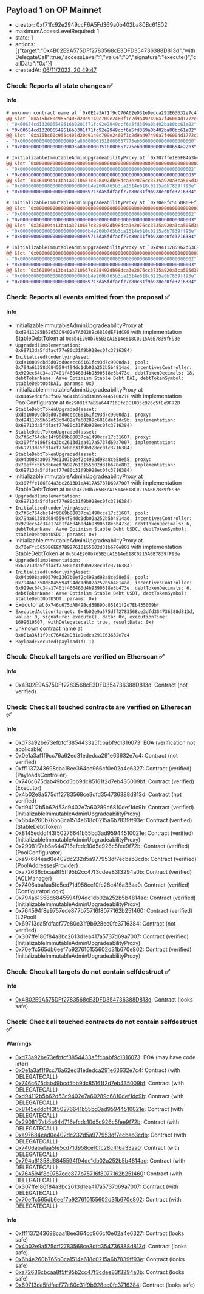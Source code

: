## Payload 1 on OP Mainnet

- creator: 0xf71fc92e2949ccF6A5Fd369a0b402ba80Bc61E02
- maximumAccessLevelRequired: 1
- state: 1
- actions: [{"target":"0x4B02E9A575DFf2783568cE3DFD354736388D813d","withDelegateCall":true,"accessLevel":1,"value":"0","signature":"execute()","callData":"0x"}]
- createdAt: [06/11/2023, 20:49:47](https://explorer.optimism.io/tx/0x085e2cdc701ca683bd9d6e2ccef6cbd1e9320a5218055fc213450b87c8ae40ee)

### Check: Reports all state changes :white_check_mark:

#### Info


```diff
# unknown contract name at `0x0E1a3Af1f9cC76A62eD31eDedca291E63632e7c4`
@@ Slot `0xa15bc60c955c405d20d9149c709e2460f1c2d9a497496a7f46004d1772c3054c` @@
- "0x00654cd132006549516b0201f71fc92e2949ccf6a5fd369a0b402ba80bc61e02"
+ "0x00654cd132006549516b0301f71fc92e2949ccf6a5fd369a0b402ba80bc61e02"
@@ Slot `0xa15bc60c955c405d20d9149c709e2460f1c2d9a497496a7f46004d1772c3054d` @@
- "0x000000000000000000093a80000001518000657775eb00000000000000000000"
+ "0x000000000000000000093a80000001518000657775eb000000000000654e22b3"
```

```diff
# InitializableImmutableAdminUpgradeabilityProxy at `0x307ffe186F84a3bc2613D1eA417A5737D69A7007` with implementation StableDebtToken at `0x6b4E260b765B3cA1514e618C0215A6B7839fF93e`
@@ Slot `0x0000000000000000000000000000000000000000000000000000000000000000` @@
- "0x0000000000000000000000000000000000000000000000000000000000000002"
+ "0x0000000000000000000000000000000000000000000000000000000000000003"
@@ Slot `0x360894a13ba1a3210667c828492db98dca3e2076cc3735a920a3ca505d382bbc` @@
- "0x0000000000000000000000006b4e260b765b3ca1514e618c0215a6b7839ff93e"
+ "0x00000000000000000000000069713da5fdfacf77e80c31f9b928ec0fc3716384"
```

```diff
# InitializableImmutableAdminUpgradeabilityProxy at `0x70eFfc565DB6EEf7B927610155602d31b670e802` with implementation StableDebtToken at `0x6b4E260b765B3cA1514e618C0215A6B7839fF93e`
@@ Slot `0x0000000000000000000000000000000000000000000000000000000000000000` @@
- "0x0000000000000000000000000000000000000000000000000000000000000002"
+ "0x0000000000000000000000000000000000000000000000000000000000000003"
@@ Slot `0x360894a13ba1a3210667c828492db98dca3e2076cc3735a920a3ca505d382bbc` @@
- "0x0000000000000000000000006b4e260b765b3ca1514e618c0215a6b7839ff93e"
+ "0x00000000000000000000000069713da5fdfacf77e80c31f9b928ec0fc3716384"
```

```diff
# InitializableImmutableAdminUpgradeabilityProxy at `0xd94112B5B62d53C9402e7A60289c6810dEF1dC9B` with implementation StableDebtToken at `0x6b4E260b765B3cA1514e618C0215A6B7839fF93e`
@@ Slot `0x0000000000000000000000000000000000000000000000000000000000000000` @@
- "0x0000000000000000000000000000000000000000000000000000000000000002"
+ "0x0000000000000000000000000000000000000000000000000000000000000003"
@@ Slot `0x360894a13ba1a3210667c828492db98dca3e2076cc3735a920a3ca505d382bbc` @@
- "0x0000000000000000000000006b4e260b765b3ca1514e618c0215a6b7839ff93e"
+ "0x00000000000000000000000069713da5fdfacf77e80c31f9b928ec0fc3716384"
```


### Check: Reports all events emitted from the proposal :white_check_mark:

#### Info

- InitializableImmutableAdminUpgradeabilityProxy at `0xd94112B5B62d53C9402e7A60289c6810dEF1dC9B` with implementation StableDebtToken at `0x6b4E260b765B3cA1514e618C0215A6B7839fF93e`
- `Upgraded(implementation: 0x69713da5fdfacf77e80c31f9b928ec0fc3716384)`
- `Initialized(underlyingAsset: 0xda10009cbd5d07dd0cecc66161fc93d7c9000da1, pool: 0x794a61358d6845594f94dc1db02a252b5b4814ad, incentivesController: 0x929ec64c34a17401f460460d4b9390518e5b473e, debtTokenDecimals: 18, debtTokenName: Aave Optimism Stable Debt DAI, debtTokenSymbol: stableDebtOptDAI, params: 0x)`
- InitializableImmutableAdminUpgradeabilityProxy at `0x8145eddDf43f50276641b55bd3AD95944510021E` with implementation PoolConfigurator at `0x29081f7aB5a644716EfcDC10D5c926c5fEe9F72B`
- `StableDebtTokenUpgraded(asset: 0xda10009cbd5d07dd0cecc66161fc93d7c9000da1, proxy: 0xd94112b5b62d53c9402e7a60289c6810def1dc9b, implementation: 0x69713da5fdfacf77e80c31f9b928ec0fc3716384)`
- `StableDebtTokenUpgraded(asset: 0x7f5c764cbc14f9669b88837ca1490cca17c31607, proxy: 0x307ffe186f84a3bc2613d1ea417a5737d69a7007, implementation: 0x69713da5fdfacf77e80c31f9b928ec0fc3716384)`
- `StableDebtTokenUpgraded(asset: 0x94b008aa00579c1307b0ef2c499ad98a8ce58e58, proxy: 0x70effc565db6eef7b927610155602d31b670e802, implementation: 0x69713da5fdfacf77e80c31f9b928ec0fc3716384)`
- InitializableImmutableAdminUpgradeabilityProxy at `0x307ffe186F84a3bc2613D1eA417A5737D69A7007` with implementation StableDebtToken at `0x6b4E260b765B3cA1514e618C0215A6B7839fF93e`
- `Upgraded(implementation: 0x69713da5fdfacf77e80c31f9b928ec0fc3716384)`
- `Initialized(underlyingAsset: 0x7f5c764cbc14f9669b88837ca1490cca17c31607, pool: 0x794a61358d6845594f94dc1db02a252b5b4814ad, incentivesController: 0x929ec64c34a17401f460460d4b9390518e5b473e, debtTokenDecimals: 6, debtTokenName: Aave Optimism Stable Debt USDC, debtTokenSymbol: stableDebtOptUSDC, params: 0x)`
- InitializableImmutableAdminUpgradeabilityProxy at `0x70eFfc565DB6EEf7B927610155602d31b670e802` with implementation StableDebtToken at `0x6b4E260b765B3cA1514e618C0215A6B7839fF93e`
- `Upgraded(implementation: 0x69713da5fdfacf77e80c31f9b928ec0fc3716384)`
- `Initialized(underlyingAsset: 0x94b008aa00579c1307b0ef2c499ad98a8ce58e58, pool: 0x794a61358d6845594f94dc1db02a252b5b4814ad, incentivesController: 0x929ec64c34a17401f460460d4b9390518e5b473e, debtTokenDecimals: 6, debtTokenName: Aave Optimism Stable Debt USDT, debtTokenSymbol: stableDebtOptUSDT, params: 0x)`
- Executor at `0x746c675dAB49Bcd5BB9Dc85161f2d7Eb435009bf`
- `ExecutedAction(target: 0x4b02e9a575dff2783568ce3dfd354736388d813d, value: 0, signature: execute(), data: 0x, executionTime: 1699619507, withDelegatecall: true, resultData: 0x)`
- unknown contract name at `0x0E1a3Af1f9cC76A62eD31eDedca291E63632e7c4`
- `PayloadExecuted(payloadId: 1)`

### Check: Check all targets are verified on Etherscan :white_check_mark:

#### Info

- 0x4B02E9A575DFf2783568cE3DFD354736388D813d: Contract (not verified)

### Check: Check all touched contracts are verified on Etherscan :white_check_mark:

#### Info

- 0xd73a92be73efbfcf3854433a5fcbabf9c1316073: EOA (verification not applicable)
- 0x0e1a3af1f9cc76a62ed31ededca291e63632e7c4: Contract (not verified)
- 0xff1137243698caa18ee364cc966cf0e02a4e6327: Contract (verified) (PayloadsController)
- 0x746c675dab49bcd5bb9dc85161f2d7eb435009bf: Contract (verified) (Executor)
- 0x4b02e9a575dff2783568ce3dfd354736388d813d: Contract (not verified)
- 0xd94112b5b62d53c9402e7a60289c6810def1dc9b: Contract (verified) (InitializableImmutableAdminUpgradeabilityProxy)
- 0x6b4e260b765b3ca1514e618c0215a6b7839ff93e: Contract (verified) (StableDebtToken)
- 0x8145edddf43f50276641b55bd3ad95944510021e: Contract (verified) (InitializableImmutableAdminUpgradeabilityProxy)
- 0x29081f7ab5a644716efcdc10d5c926c5fee9f72b: Contract (verified) (PoolConfigurator)
- 0xa97684ead0e402dc232d5a977953df7ecbab3cdb: Contract (verified) (PoolAddressesProvider)
- 0xa72636cbcaa8f5ff95b2cc47f3cdee83f3294a0b: Contract (verified) (ACLManager)
- 0x7406aba1aa5fe5cd71d958ce10fc28c416a33aa0: Contract (verified) (ConfiguratorLogic)
- 0x794a61358d6845594f94dc1db02a252b5b4814ad: Contract (verified) (InitializableImmutableAdminUpgradeabilityProxy)
- 0x764594f8e9757ede877b75716f8077162b251460: Contract (verified) (L2Pool)
- 0x69713da5fdfacf77e80c31f9b928ec0fc3716384: Contract (not verified)
- 0x307ffe186f84a3bc2613d1ea417a5737d69a7007: Contract (verified) (InitializableImmutableAdminUpgradeabilityProxy)
- 0x70effc565db6eef7b927610155602d31b670e802: Contract (verified) (InitializableImmutableAdminUpgradeabilityProxy)

### Check: Check all targets do not contain selfdestruct :white_check_mark:

#### Info

- [0x4B02E9A575DFf2783568cE3DFD354736388D813d](https://explorer.optimism.io/address/0x4B02E9A575DFf2783568cE3DFD354736388D813d): Contract (looks safe)

### Check: Check all touched contracts do not contain selfdestruct :white_check_mark:

#### Warnings

- [0xd73a92be73efbfcf3854433a5fcbabf9c1316073](https://explorer.optimism.io/address/0xd73a92be73efbfcf3854433a5fcbabf9c1316073): EOA (may have code later)
- [0x0e1a3af1f9cc76a62ed31ededca291e63632e7c4](https://explorer.optimism.io/address/0x0e1a3af1f9cc76a62ed31ededca291e63632e7c4): Contract (with DELEGATECALL)
- [0x746c675dab49bcd5bb9dc85161f2d7eb435009bf](https://explorer.optimism.io/address/0x746c675dab49bcd5bb9dc85161f2d7eb435009bf): Contract (with DELEGATECALL)
- [0xd94112b5b62d53c9402e7a60289c6810def1dc9b](https://explorer.optimism.io/address/0xd94112b5b62d53c9402e7a60289c6810def1dc9b): Contract (with DELEGATECALL)
- [0x8145edddf43f50276641b55bd3ad95944510021e](https://explorer.optimism.io/address/0x8145edddf43f50276641b55bd3ad95944510021e): Contract (with DELEGATECALL)
- [0x29081f7ab5a644716efcdc10d5c926c5fee9f72b](https://explorer.optimism.io/address/0x29081f7ab5a644716efcdc10d5c926c5fee9f72b): Contract (with DELEGATECALL)
- [0xa97684ead0e402dc232d5a977953df7ecbab3cdb](https://explorer.optimism.io/address/0xa97684ead0e402dc232d5a977953df7ecbab3cdb): Contract (with DELEGATECALL)
- [0x7406aba1aa5fe5cd71d958ce10fc28c416a33aa0](https://explorer.optimism.io/address/0x7406aba1aa5fe5cd71d958ce10fc28c416a33aa0): Contract (with DELEGATECALL)
- [0x794a61358d6845594f94dc1db02a252b5b4814ad](https://explorer.optimism.io/address/0x794a61358d6845594f94dc1db02a252b5b4814ad): Contract (with DELEGATECALL)
- [0x764594f8e9757ede877b75716f8077162b251460](https://explorer.optimism.io/address/0x764594f8e9757ede877b75716f8077162b251460): Contract (with DELEGATECALL)
- [0x307ffe186f84a3bc2613d1ea417a5737d69a7007](https://explorer.optimism.io/address/0x307ffe186f84a3bc2613d1ea417a5737d69a7007): Contract (with DELEGATECALL)
- [0x70effc565db6eef7b927610155602d31b670e802](https://explorer.optimism.io/address/0x70effc565db6eef7b927610155602d31b670e802): Contract (with DELEGATECALL)

#### Info

- [0xff1137243698caa18ee364cc966cf0e02a4e6327](https://explorer.optimism.io/address/0xff1137243698caa18ee364cc966cf0e02a4e6327): Contract (looks safe)
- [0x4b02e9a575dff2783568ce3dfd354736388d813d](https://explorer.optimism.io/address/0x4b02e9a575dff2783568ce3dfd354736388d813d): Contract (looks safe)
- [0x6b4e260b765b3ca1514e618c0215a6b7839ff93e](https://explorer.optimism.io/address/0x6b4e260b765b3ca1514e618c0215a6b7839ff93e): Contract (looks safe)
- [0xa72636cbcaa8f5ff95b2cc47f3cdee83f3294a0b](https://explorer.optimism.io/address/0xa72636cbcaa8f5ff95b2cc47f3cdee83f3294a0b): Contract (looks safe)
- [0x69713da5fdfacf77e80c31f9b928ec0fc3716384](https://explorer.optimism.io/address/0x69713da5fdfacf77e80c31f9b928ec0fc3716384): Contract (looks safe)

